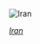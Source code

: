 
![Iran](https://www.gstatic.com/prettyearth/assets/full/2140.jpg)

*[Iran](https://www.google.com/maps/@30.067061,48.84169,17z/data=!3m1!1e3)*
